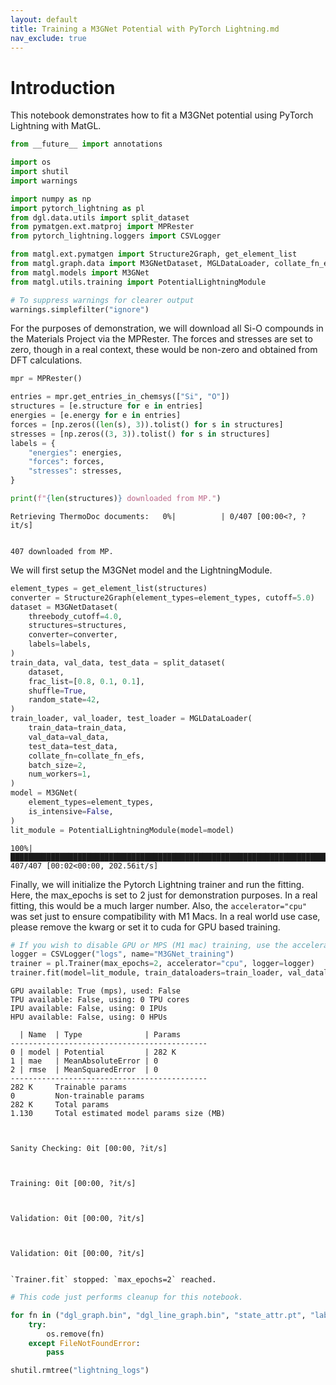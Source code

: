 ```yaml
---
layout: default
title: Training a M3GNet Potential with PyTorch Lightning.md
nav_exclude: true
---
```


# Introduction

This notebook demonstrates how to fit a M3GNet potential using PyTorch Lightning with MatGL.


```python
from __future__ import annotations

import os
import shutil
import warnings

import numpy as np
import pytorch_lightning as pl
from dgl.data.utils import split_dataset
from pymatgen.ext.matproj import MPRester
from pytorch_lightning.loggers import CSVLogger

from matgl.ext.pymatgen import Structure2Graph, get_element_list
from matgl.graph.data import M3GNetDataset, MGLDataLoader, collate_fn_efs
from matgl.models import M3GNet
from matgl.utils.training import PotentialLightningModule

# To suppress warnings for clearer output
warnings.simplefilter("ignore")
```

For the purposes of demonstration, we will download all Si-O compounds in the Materials Project via the MPRester. The forces and stresses are set to zero, though in a real context, these would be non-zero and obtained from DFT calculations.


```python
mpr = MPRester()

entries = mpr.get_entries_in_chemsys(["Si", "O"])
structures = [e.structure for e in entries]
energies = [e.energy for e in entries]
forces = [np.zeros((len(s), 3)).tolist() for s in structures]
stresses = [np.zeros((3, 3)).tolist() for s in structures]
labels = {
    "energies": energies,
    "forces": forces,
    "stresses": stresses,
}

print(f"{len(structures)} downloaded from MP.")
```


    Retrieving ThermoDoc documents:   0%|          | 0/407 [00:00<?, ?it/s]


    407 downloaded from MP.


We will first setup the M3GNet model and the LightningModule.


```python
element_types = get_element_list(structures)
converter = Structure2Graph(element_types=element_types, cutoff=5.0)
dataset = M3GNetDataset(
    threebody_cutoff=4.0,
    structures=structures,
    converter=converter,
    labels=labels,
)
train_data, val_data, test_data = split_dataset(
    dataset,
    frac_list=[0.8, 0.1, 0.1],
    shuffle=True,
    random_state=42,
)
train_loader, val_loader, test_loader = MGLDataLoader(
    train_data=train_data,
    val_data=val_data,
    test_data=test_data,
    collate_fn=collate_fn_efs,
    batch_size=2,
    num_workers=1,
)
model = M3GNet(
    element_types=element_types,
    is_intensive=False,
)
lit_module = PotentialLightningModule(model=model)
```

    100%|███████████████████████████████████████████████████████████████████████████████████████| 407/407 [00:02<00:00, 202.56it/s]


Finally, we will initialize the Pytorch Lightning trainer and run the fitting. Here, the max_epochs is set to 2 just for demonstration purposes. In a real fitting, this would be a much larger number. Also, the `accelerator="cpu"` was set just to ensure compatibility with M1 Macs. In a real world use case, please remove the kwarg or set it to cuda for GPU based training.


```python
# If you wish to disable GPU or MPS (M1 mac) training, use the accelerator="cpu" kwarg.
logger = CSVLogger("logs", name="M3GNet_training")
trainer = pl.Trainer(max_epochs=2, accelerator="cpu", logger=logger)
trainer.fit(model=lit_module, train_dataloaders=train_loader, val_dataloaders=val_loader)
```

    GPU available: True (mps), used: False
    TPU available: False, using: 0 TPU cores
    IPU available: False, using: 0 IPUs
    HPU available: False, using: 0 HPUs

      | Name  | Type              | Params
    --------------------------------------------
    0 | model | Potential         | 282 K
    1 | mae   | MeanAbsoluteError | 0
    2 | rmse  | MeanSquaredError  | 0
    --------------------------------------------
    282 K     Trainable params
    0         Non-trainable params
    282 K     Total params
    1.130     Total estimated model params size (MB)



    Sanity Checking: 0it [00:00, ?it/s]



    Training: 0it [00:00, ?it/s]



    Validation: 0it [00:00, ?it/s]



    Validation: 0it [00:00, ?it/s]


    `Trainer.fit` stopped: `max_epochs=2` reached.



```python
# This code just performs cleanup for this notebook.

for fn in ("dgl_graph.bin", "dgl_line_graph.bin", "state_attr.pt", "labels.json"):
    try:
        os.remove(fn)
    except FileNotFoundError:
        pass

shutil.rmtree("lightning_logs")
```